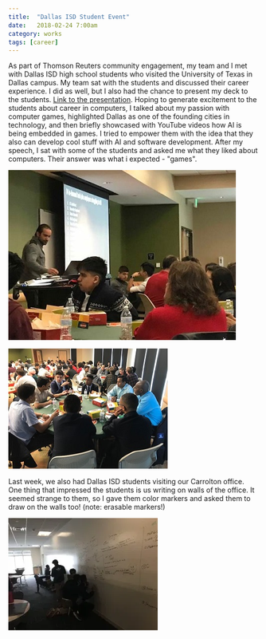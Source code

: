 ```yaml
---
title:  "Dallas ISD Student Event"
date:   2018-02-24 7:00am
category: works
tags: [career]
--- 
```

 
As part of Thomson Reuters community engagement, my team and I met with Dallas ISD high school students who visited the University of Texas in Dallas campus. My team sat with the students and discussed their career experience. I did as well, but I also had the chance to present my deck to the students. [Link to the presentation](https://docs.google.com/presentation/d/1ExVIrYPlMauOFnF-_6UvP_BwrKJpS8NZAjIHVhrE-2w/edit?usp=sharing). Hoping to generate excitement to the students about career in computers, I talked about my passion with computer games, highlighted Dallas as one of the founding cities in technology, and then briefly showcased with YouTube videos how AI is being embedded in games. I tried to empower them with the idea that they also can develop cool stuff with AI and software development. After my speech, I sat with some of the students and asked me what they liked about computers. Their answer was what i expected - "games".

![me presenting](/assets/images/events/dallasisd1.jpg)

![one of the round table session](/assets/images/events/dallasisd2.jpg)

Last week, we also had Dallas ISD students visiting our Carrolton office. One thing that impressed the students is us writing on walls of the office. It seemed strange to them, so I gave them color markers and asked them to draw on the walls too! (note: erasable markers!)

![writing-on-the-wall](/assets/images/events/dallasisd3.jpg)
